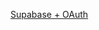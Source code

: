 [Supabase + OAuth](https://docs.google.com/presentation/d/1Uoy39mDRYipMLQZvwVxzMUV9AqNyFXWzIwbv7aT0g3g/edit?usp=sharing)